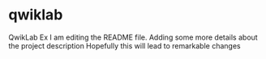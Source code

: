 # qwiklab
QwikLab Ex
I am editing the README file. Adding some more details about the project description
Hopefully this will lead to remarkable changes

